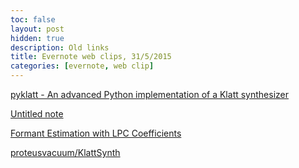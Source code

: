```yaml
---
toc: false
layout: post
hidden: true
description: Old links
title: Evernote web clips, 31/5/2015
categories: [evernote, web clip]
---
```


[pyklatt - An advanced Python implementation of a Klatt synthesizer](https://code.google.com/p/pyklatt/)

[Untitled note](https://raw.githubusercontent.com/rhdunn/espeak/256ad226f2db263f614060fc7866c482e8c29f67/src/klatt.cpp)

[Formant Estimation with LPC Coefficients](http://uk.mathworks.com/help/signal/ug/formant-estimation-with-lpc-coefficients.html)

[proteusvacuum/KlattSynth](https://github.com/proteusvacuum/KlattSynth)

